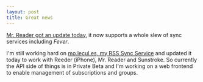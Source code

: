 ```yaml
---
layout: post
title: Great news
---
```


[Mr. Reader got an update today](http://www.curioustimes.de/mrreader/history/index.html), it now supports a whole slew of sync services including *Fever*.

I'm still working hard on [mo.lecul.es, my RSS Sync Service](http://mo.lecul.es) and updated it today to work with Reeder (iPhone), Mr. Reader and Sunstroke. So currently the API side of things is in Private Beta and I'm working on a web frontend to enable management of subscriptions and groups.